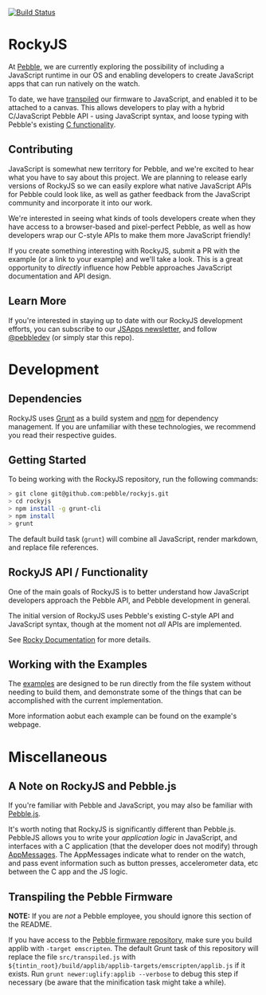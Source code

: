 [![Build Status](https://travis-ci.com/pebble/rockyjs.svg?token=u4rPSjFthB3eVsUfx8As&branch=master)](https://travis-ci.com/pebble/rockyjs)

# RockyJS

At [Pebble](https://pebble.com), we are currently exploring the possibility of including a JavaScript runtime in our OS and enabling developers to create JavaScript apps that can run natively on the watch.

To date, we have [transpiled](https://en.wikipedia.org/wiki/Source-to-source_compiler) our firmware to JavaScript, and enabled it to be attached to a canvas. This allows developers to play with a hybrid C/JavaScript Pebble API - using JavaScript syntax, and loose typing with Pebble's existing [C functionality](https://developer.getpebble.com/docs/c/). 

## Contributing

JavaScript is somewhat new territory for Pebble, and we're excited to hear what you have to say about this project. We are planning to release early versions of RockyJS so we can easily explore what native JavaScript APIs for Pebble could look like, as well as gather feedback from the JavaScript community and incorporate it into our work.

We're interested in seeing what kinds of tools developers create when they have access to a browser-based and pixel-perfect Pebble, as well as how developers wrap our C-style APIs to make them more JavaScript friendly!

If you create something interesting with RockyJS, submit a PR with the example (or a link to your example) and we'll take a look. This is a great opportunity to *directly* influence how Pebble approaches JavaScript documentation and API design.

## Learn More

If you're interested in staying up to date with our RockyJS development efforts, you can subscribe to our [JSApps newsletter](pbl.io/jsapps), and follow [@pebbledev](https://twitter.com/pebbledev) (or simply star this repo).

# Development

## Dependencies

RockyJS uses [Grunt](http://gruntjs.com) as a build system and [npm](https://www.npmjs.com) for dependency management. If you are unfamiliar with these technologies, we recommend you read their respective guides.

## Getting Started 

To being working with the RockyJS repository, run the following commands:

```bash
> git clone git@github.com:pebble/rockyjs.git
> cd rockyjs
> npm install -g grunt-cli
> npm install
> grunt
```

The default build task (`grunt`) will combine all JavaScript, render markdown, and replace file references. 

## RockyJS API / Functionality

One of the main goals of RockyJS is to better understand how JavaScript developers approach the Pebble API, and Pebble development in general. 

The initial version of RockyJS uses Pebble's existing C-style API and JavaScript syntax, though at the moment not *all* APIs are implemented.

See [Rocky Documentation](/docs) for more details.

## Working with the Examples

The [examples](examples/) are designed to be run directly from the file system without needing to build them, and demonstrate some of the things that can be accomplished with the current implementation.

More information aobut each example can be found on the example's webpage.

# Miscellaneous

## A Note on RockyJS and Pebble.js

If you're familiar with Pebble and JavaScript, you may also be familiar with [Pebble.js](https://developer.getpebble.com/docs/pebblejs). 

It's worth noting that RockyJS is significantly different than Pebble.js. PebbleJS allows you to write your *application logic* in JavaScript, and interfaces with a C application (that the developer does not modify) through [AppMessages](https://developer.getpebble.com/docs/c/Foundation/AppMessage/). The AppMessages indicate what to render on the watch, and pass event information such as button presses, accelerometer data, etc between the C app and the JS logic.

## Transpiling the Pebble Firmware

**NOTE:** If you are *not* a Pebble employee, you should ignore this section of the README.

If you have access to the [Pebble firmware repository](https://github.com/pebble/tintin), 
make sure you build applib with `-target emscripten`.
The default Grunt task of this repository will replace the file `src/transpiled.js` with 
`${tintin_root}/build/applib/applib-targets/emscripten/applib.js` if it exists. 
Run `grunt newer:uglify:applib --verbose` to debug this step if necessary (be aware that the minification task might take a while).
